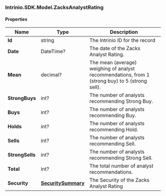 [//]: # (CLASS:Intrinio.SDK.Model.ZacksAnalystRating)

[//]: # (KIND:object)

### Intrinio.SDK.Model.ZacksAnalystRating
#### Properties

[//]: # (START_DEFINITION)

Name | Type | Description
------------ | ------------- | -------------
**Id** | string | The Intrinio ID for the record &nbsp;
**Date** | DateTime? | The date of the Zacks Analyst Rating. &nbsp;
**Mean** | decimal? | The mean (average) weighing of analyst recommendations, from 1 (strong buy) to 5 (strong sell). &nbsp;
**StrongBuys** | int? | The number of analysts recommending Strong Buy. &nbsp;
**Buys** | int? | The number of analysts recommending Buy. &nbsp;
**Holds** | int? | The number of analysts recommending Hold. &nbsp;
**Sells** | int? | The number of analysts recommending Sell. &nbsp;
**StrongSells** | int? | The number of analysts recommending Strong Sell. &nbsp;
**Total** | int? | The total number of analyst recommendations. &nbsp;
**Security** | [**SecuritySummary**](SecuritySummary.md) | The Security of the Zacks Analyst Rating &nbsp;

[//]: # (END_DEFINITION)


[//]: # (CONTAINED_CLASS:Intrinio.SDK.Model.SecuritySummary)


